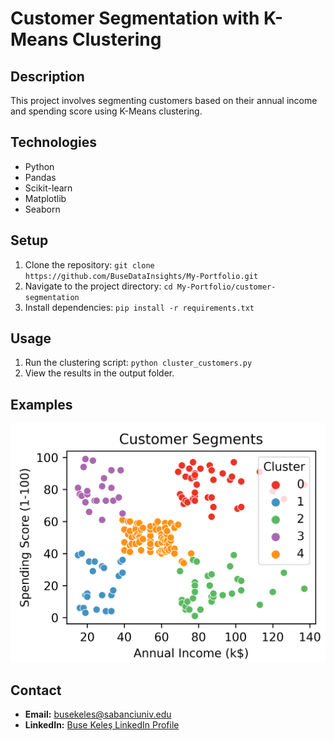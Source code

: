 # Customer Segmentation with K-Means Clustering

## Description
This project involves segmenting customers based on their annual income and spending score using K-Means clustering.

## Technologies
- Python
- Pandas
- Scikit-learn
- Matplotlib
- Seaborn

## Setup
1. Clone the repository: `git clone https://github.com/BuseDataInsights/My-Portfolio.git`
2. Navigate to the project directory: `cd My-Portfolio/customer-segmentation`
3. Install dependencies: `pip install -r requirements.txt`

## Usage
1. Run the clustering script: `python cluster_customers.py`
2. View the results in the output folder.

## Examples
![Customer Segments](customer_segments.png)

## Contact
- **Email:** busekeles@sabanciuniv.edu
- **LinkedIn:** [Buse Keleş LinkedIn Profile](https://www.linkedin.com/in/busekeles)
